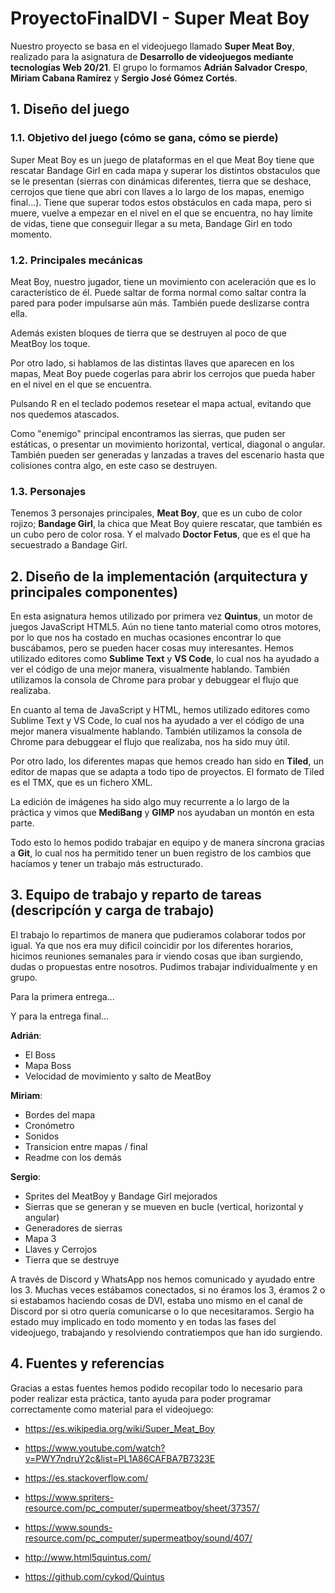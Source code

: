 # ProyectoFinalDVI - Super Meat Boy

Nuestro proyecto se basa en el videojuego llamado **Super Meat Boy**, realizado para la asignatura de **Desarrollo de videojuegos mediante tecnologías Web 20/21**. El grupo lo formamos **Adrián Salvador Crespo**, **Miriam Cabana Ramírez** y **Sergio José Gómez Cortés**.






## 1. Diseño del juego
### 1.1. Objetivo del juego (cómo se gana, cómo se pierde)

 Super Meat Boy es un juego de plataformas en el que Meat Boy tiene que rescatar Bandage Girl en cada mapa y superar los distintos obstaculos que se le presentan (sierras con dinámicas diferentes, tierra que se deshace, cerrojos que tiene que abri con llaves a lo largo de los mapas, enemigo final...). Tiene que superar todos estos obstáculos en cada mapa, pero si muere, vuelve a empezar en el nivel en el que se encuentra, no hay límite de vidas, tiene que conseguir llegar a su meta, Bandage Girl en todo momento.





### 1.2. Principales mecánicas

Meat Boy, nuestro jugador, tiene un movimiento con aceleración que es lo característico de él. Puede saltar de forma normal como saltar contra la pared para poder impulsarse aún más. También puede deslizarse contra ella.

Además existen bloques de tierra que se destruyen al poco de que MeatBoy los toque.

Por otro lado, si hablamos de las distintas llaves que aparecen en los mapas, Meat Boy puede cogerlas para abrir los cerrojos que pueda haber en el nivel en el que se encuentra.

Pulsando R en el teclado podemos resetear el mapa actual, evitando que nos quedemos atascados.

Como "enemigo" principal encontramos las sierras, que puden ser estáticas, o presentar un movimiento horizontal, vertical, diagonal o angular.
También pueden ser generadas y lanzadas a traves del escenario hasta que colisiones contra algo, en este caso se destruyen.






### 1.3. Personajes

Tenemos 3 personajes principales, **Meat Boy**, que es un cubo de color rojizo; **Bandage Girl**, la chica que Meat Boy quiere rescatar, que también es un cubo pero de color rosa. Y el malvado **Doctor Fetus**, que es el que ha secuestrado a Bandage Girl. 
	





## 2. Diseño de la implementación (arquitectura y principales componentes)

En esta asignatura hemos utilizado por primera vez **Quintus**, un motor de juegos JavaScript HTML5. Aún no tiene tanto material como otros motores, por lo que nos ha costado en muchas ocasiones encontrar lo que buscábamos, pero se pueden hacer cosas muy interesantes.
Hemos utilizado editores como **Sublime Text** y **VS Code**, lo cual nos ha ayudado a ver el código de una mejor manera, visualmente hablando. También utilizamos la consola de Chrome para probar y debuggear el flujo que realizaba. 

En cuanto al tema de JavaScript y HTML, hemos utilizado editores como Sublime Text y VS Code, lo cual nos ha ayudado a ver el código de una mejor manera visualmente hablando. También utilizamos la consola de Chrome para debuggear el flujo que realizaba, nos ha sido muy útil.

Por otro lado, los diferentes mapas que hemos creado han sido en **Tiled**, un editor de mapas que se adapta a todo tipo de proyectos. El formato de Tiled es el TMX, que es un fichero XML.

La edición de imágenes ha sido algo muy recurrente a lo largo de la práctica y vimos que **MediBang** y **GIMP** nos ayudaban un montón en esta parte.

Todo esto lo hemos podido trabajar en equipo y de manera síncrona gracias a **Git**, lo cual nos ha permitido tener un buen registro de los cambios que hacíamos y tener un trabajo más estructurado. 






## 3. Equipo de trabajo y reparto de tareas (descripcíón y carga de trabajo)

El trabajo lo repartimos de manera que pudieramos colaborar todos por igual. Ya que nos era muy dificil coincidir por los diferentes horarios, hicimos reuniones semanales para ir viendo cosas que iban surgiendo, dudas o propuestas entre nosotros. Pudimos trabajar individualmente y en grupo.

Para la primera entrega...



Y para la entrega final...

**Adrián**:
- El Boss
- Mapa Boss
- Velocidad de movimiento y salto de MeatBoy

**Miriam**: 
- Bordes del mapa
- Cronómetro
- Sonidos
- Transicion entre mapas / final
- Readme con los demás


**Sergio**:
- Sprites del MeatBoy y Bandage Girl mejorados
- Sierras que se generan y se mueven en bucle (vertical, horizontal y angular)
- Generadores de sierras
- Mapa 3
- Llaves y Cerrojos
- Tierra que se destruye

A través de Discord y WhatsApp nos hemos comunicado y ayudado entre los 3. Muchas veces estábamos conectados, si no éramos los 3, éramos 2 o si estabamos haciendo cosas de DVI, estaba uno mismo en el canal de Discord por si otro quería comunicarse o lo que necesitaramos. Sergio ha estado muy implicado en todo momento y en todas las fases del videojuego, trabajando y resolviendo contratiempos que han ido surgiendo.






## 4. Fuentes y referencias

Gracias a estas fuentes hemos podido recopilar todo lo necesario para poder realizar esta práctica, tanto ayuda para poder programar correctamente como material para el videojuego:

* https://es.wikipedia.org/wiki/Super_Meat_Boy

* https://www.youtube.com/watch?v=PWY7ndruY2c&list=PL1A86CAFBA7B7323E

* https://es.stackoverflow.com/

* https://www.spriters-resource.com/pc_computer/supermeatboy/sheet/37357/

* https://www.sounds-resource.com/pc_computer/supermeatboy/sound/407/

* http://www.html5quintus.com/

* https://github.com/cykod/Quintus